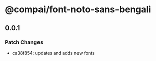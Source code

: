 # @compai/font-noto-sans-bengali

## 0.0.1
### Patch Changes

- ca38f854: updates and adds new fonts
